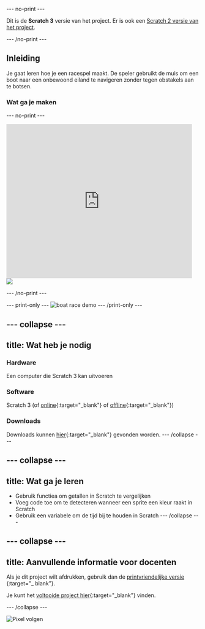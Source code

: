 --- no-print ---

Dit is de **Scratch 3** versie van het project. Er is ook een [Scratch 2 versie van het project](https://projects.raspberrypi.org/nl-NL/projects/boat-race-scratch2).

--- /no-print ---

## Inleiding

Je gaat leren hoe je een racespel maakt. De speler gebruikt de muis om een ​​boot naar een onbewoond eiland te navigeren zonder tegen obstakels aan te botsen.

### Wat ga je maken

--- no-print ---

<div class="scratch-preview">
  <iframe allowtransparency="true" width="485" height="402" src="https://scratch.mit.edu/projects/embed/324794492/?autostart=false" frameborder="0" scrolling="no"></iframe>
  <img src="images/boat_race_demo.png">
</div>

--- /no-print ---

--- print-only --- ![boat race demo](images/boat_race_demo.png) --- /print-only ---

--- collapse ---
---
title: Wat heb je nodig
---

### Hardware

Een computer die Scratch 3 kan uitvoeren

### Software

Scratch 3 (of [online](https://rpf.io/scratchon){:target="_blank"} of [offline](https://rpf.io/scratchoff){:target="_blank"})

### Downloads

Downloads kunnen [hier](https://rpf.io/p/nl-NL/boat-race-go){:target="_blank"} gevonden worden. --- /collapse ---

--- collapse ---
---
title: Wat ga je leren
---

- Gebruik functiea om getallen in Scratch te vergelijken
- Voeg code toe om te detecteren wanneer een sprite een kleur raakt in Scratch
- Gebruik een variabele om de tijd bij te houden in Scratch --- /collapse ---

--- collapse ---
---
title: Aanvullende informatie voor docenten
---

Als je dit project wilt afdrukken, gebruik dan de [ printvriendelijke versie ](https://projects.raspberrypi.org/nl-NL/projects/boat-race/print){:target="_ blank"}.

Je kunt het [voltooide project hier](https://rpf.io/p/nl-NL/boat-race-get){:target="_blank"} vinden.

--- /collapse ---

![Pixel volgen](https://code.org/api/hour/begin_codeclub_boatrace.png)
